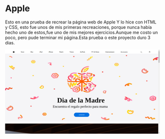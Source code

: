 # Apple

Esto en una prueba de recrear la página web de Apple
Y lo hice con HTML y CSS, esto fue unos de mis primeras recreaciones, porque nunca había hecho uno de estos,fue uno de mis mejores ejercicios.Aunque me costo un poco, pero pude terminar mi página.Esta prueba o este proyecto duro 3 dias.

![Demon](./image.png)